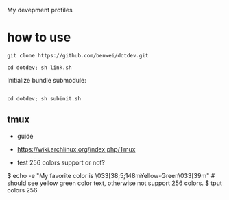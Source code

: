 My devepment profiles

# how to use

`git clone https://github.com/benwei/dotdev.git`


`cd dotdev; sh link.sh`

Initialize bundle submodule:

```

cd dotdev; sh subinit.sh

```
## tmux
* guide
 - https://wiki.archlinux.org/index.php/Tmux

* test 256 colors support or not?

$ echo -e "My favorite color is \033[38;5;148mYellow-Green\033[39m" # should see yellow green color text, otherwise not support 256 colors.
$ tput colors
256
